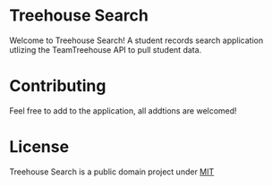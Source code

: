 # Treehouse Search
Welcome to Treehouse Search! A student records search application utlizing the TeamTreehouse API to pull student data.

# Contributing
Feel free to add to the application, all addtions are welcomed!

# License
Treehouse Search is a public domain project under [MIT](https://mit-license.org/)
